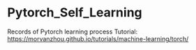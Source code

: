 # Pytorch_Self_Learning
Records of Pytorch learning process
Tutorial:
https://morvanzhou.github.io/tutorials/machine-learning/torch/
